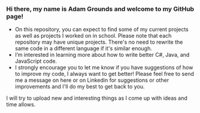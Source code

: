 ### Hi there, my name is Adam Grounds and welcome to my GitHub page!
- On this repository, you can expect to find some of my current projects as well as projects I worked on in school. Please note that each repository
  may have unique projects. There's no need to rewrite the same code in a different language if it's similar enough.
- I’m interested in learning more about how to write better C#, Java, and JavaScript code.
- I strongly encourage you to let me know if you have suggestions of how to improve my code, I always want to get better! 
Please feel free to send me a message on here or on Linkedin for suggestions or other improvements and I'll do my best to get back to you.


I will try to upload new and interesting things as I come up with ideas and time allows.

<!---
agrounds000/agrounds000 is a ✨ special ✨ repository because its `README.md` (this file) appears on your GitHub profile.
You can click the Preview link to take a look at your changes.
--->
